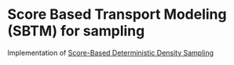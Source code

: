 # Score Based Transport Modeling (SBTM) for sampling 

Implementation of [Score-Based Deterministic Density Sampling](https://arxiv.org/abs/2504.18130v1)

